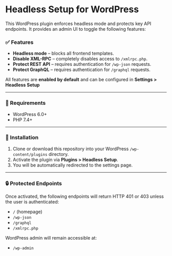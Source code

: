 # Headless Setup for WordPress

This WordPress plugin enforces headless mode and protects key API endpoints. It provides an admin UI to toggle the following features:

### ✅ Features

- **Headless mode** – blocks all frontend templates.
- **Disable XML-RPC** – completely disables access to `/xmlrpc.php`.
- **Protect REST API** – requires authentication for `/wp-json` requests.
- **Protect GraphQL** – requires authentication for `/graphql` requests.

All features are **enabled by default** and can be configured in **Settings > Headless Setup**

---

### 🔧 Requirements

- WordPress 6.0+
- PHP 7.4+

---

### 📁 Installation

1. Clone or download this repository into your WordPress `/wp-content/plugins` directory.
2. Activate the plugin via **Plugins > Headless Setup**.
3. You will be automatically redirected to the settings page.

---

### 🔒 Protected Endpoints

Once activated, the following endpoints will return HTTP 401 or 403 unless the user is authenticated:

- `/` (homepage)
- `/wp-json`
- `/graphql`
- `/xmlrpc.php`

WordPress admin will remain accessible at:

- `/wp-admin`